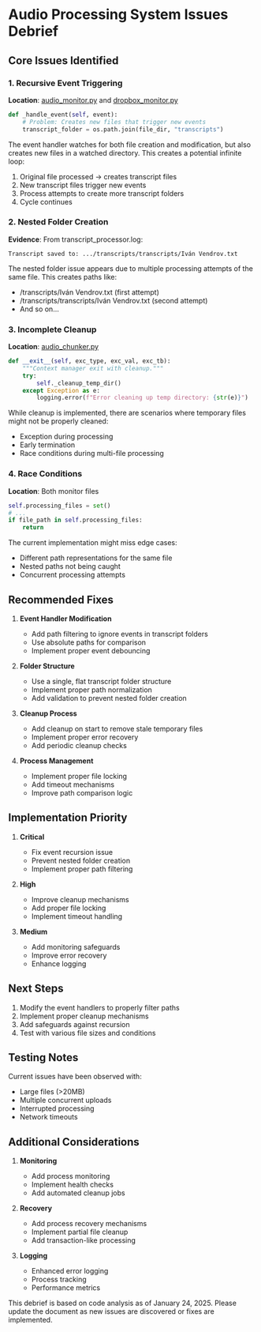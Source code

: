 # Audio Processing System Issues Debrief

## Core Issues Identified

### 1. Recursive Event Triggering
**Location**: [audio_monitor.py](audio_monitor.py) and [dropbox_monitor.py](dropbox_monitor.py)
```python
def _handle_event(self, event):
    # Problem: Creates new files that trigger new events
    transcript_folder = os.path.join(file_dir, "transcripts")
```

The event handler watches for both file creation and modification, but also creates new files in a watched directory. This creates a potential infinite loop:
1. Original file processed → creates transcript files
2. New transcript files trigger new events
3. Process attempts to create more transcript folders
4. Cycle continues

### 2. Nested Folder Creation
**Evidence**: From transcript_processor.log:
```
Transcript saved to: .../transcripts/transcripts/Iván Vendrov.txt
```

The nested folder issue appears due to multiple processing attempts of the same file. This creates paths like:
- /transcripts/Iván Vendrov.txt (first attempt)
- /transcripts/transcripts/Iván Vendrov.txt (second attempt)
- And so on...

### 3. Incomplete Cleanup
**Location**: [audio_chunker.py](audio_chunker.py)
```python
def __exit__(self, exc_type, exc_val, exc_tb):
    """Context manager exit with cleanup."""
    try:
        self._cleanup_temp_dir()
    except Exception as e:
        logging.error(f"Error cleaning up temp directory: {str(e)}")
```

While cleanup is implemented, there are scenarios where temporary files might not be properly cleaned:
- Exception during processing
- Early termination
- Race conditions during multi-file processing

### 4. Race Conditions
**Location**: Both monitor files
```python
self.processing_files = set()
# ...
if file_path in self.processing_files:
    return
```

The current implementation might miss edge cases:
- Different path representations for the same file
- Nested paths not being caught
- Concurrent processing attempts

## Recommended Fixes

1. **Event Handler Modification**
   - Add path filtering to ignore events in transcript folders
   - Use absolute paths for comparison
   - Implement proper event debouncing

2. **Folder Structure**
   - Use a single, flat transcript folder structure
   - Implement proper path normalization
   - Add validation to prevent nested folder creation

3. **Cleanup Process**
   - Add cleanup on start to remove stale temporary files
   - Implement proper error recovery
   - Add periodic cleanup checks

4. **Process Management**
   - Implement proper file locking
   - Add timeout mechanisms
   - Improve path comparison logic

## Implementation Priority

1. **Critical**
   - Fix event recursion issue
   - Prevent nested folder creation
   - Implement proper path filtering

2. **High**
   - Improve cleanup mechanisms
   - Add proper file locking
   - Implement timeout handling

3. **Medium**
   - Add monitoring safeguards
   - Improve error recovery
   - Enhance logging

## Next Steps

1. Modify the event handlers to properly filter paths
2. Implement proper cleanup mechanisms
3. Add safeguards against recursion
4. Test with various file sizes and conditions

## Testing Notes

Current issues have been observed with:
- Large files (>20MB)
- Multiple concurrent uploads
- Interrupted processing
- Network timeouts

## Additional Considerations

1. **Monitoring**
   - Add process monitoring
   - Implement health checks
   - Add automated cleanup jobs

2. **Recovery**
   - Add process recovery mechanisms
   - Implement partial file cleanup
   - Add transaction-like processing

3. **Logging**
   - Enhanced error logging
   - Process tracking
   - Performance metrics

This debrief is based on code analysis as of January 24, 2025. Please update the document as new issues are discovered or fixes are implemented.